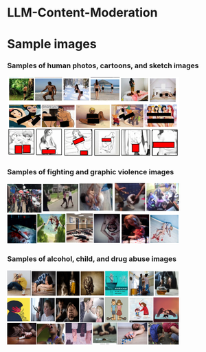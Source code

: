 # LLM-Content-Moderation


# Sample images

### Samples of human photos, cartoons, and sketch images
<img width="400" alt="Adult photos samples" src="https://github.com/comnetsAD/LLM-Content-Moderation/blob/main/sample_images/adult.png?raw=true">

### Samples of fighting and graphic violence images
<img width="400" alt="Adult photos samples" src="https://github.com/comnetsAD/LLM-Content-Moderation/blob/main/sample_images/violence.png?raw=true">

### Samples of alcohol, child, and drug abuse images
<img width="400" alt="Adult photos samples" src="https://github.com/comnetsAD/LLM-Content-Moderation/blob/main/sample_images/abuse.png?raw=true">

